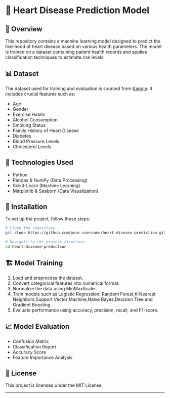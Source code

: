 # 🏥 Heart Disease Prediction Model

## 🌟 Overview
This repository contains a machine learning model designed to predict the likelihood of heart disease based on various health parameters. The model is trained on a dataset containing patient health records and applies classification techniques to estimate risk levels.

## 📊 Dataset
The dataset used for training and evaluation is sourced from [Kaggle](https://www.kaggle.com/datasets/oktayrdeki/heart-disease/data). It includes crucial features such as:
- Age
- Gender
- Exercise Habits
- Alcohol Consumption
- Smoking Status
- Family History of Heart Disease
- Diabetes
- Blood Pressure Levels
- Cholesterol Levels

## 🔧 Technologies Used
- Python
- Pandas & NumPy (Data Processing)
- Scikit-Learn (Machine Learning)
- Matplotlib & Seaborn (Data Visualization)

## 🚀 Installation
To set up the project, follow these steps:

```bash
# Clone the repository
git clone https://github.com/your-username/heart-disease-prediction.git

# Navigate to the project directory
cd heart-disease-prediction

```

## 🏗️ Model Training
1. Load and preprocess the dataset.
2. Convert categorical features into numerical format.
3. Normalize the data using MinMaxScaler.
4. Train models such as Logistic Regression, Random Forest,K-Nearest Neighbors,Support Vector Machine,Naive Bayes,Decision Tree and Gradient Boosting.
5. Evaluate performance using accuracy, precision, recall, and F1-score.


## 📈 Model Evaluation
- Confusion Matrix
- Classification Report
- Accuracy Score
- Feature Importance Analysis

## 📜 License
This project is licensed under the MIT License.

---


